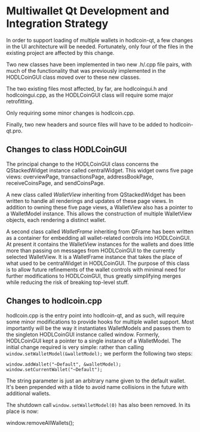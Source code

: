 Multiwallet Qt Development and Integration Strategy
===================================================

In order to support loading of multiple wallets in hodlcoin-qt, a few changes in the UI architecture will be needed.
Fortunately, only four of the files in the existing project are affected by this change.

Two new classes have been implemented in two new .h/.cpp file pairs, with much of the functionality that was previously
implemented in the HODLCoinGUI class moved over to these new classes.

The two existing files most affected, by far, are hodlcoingui.h and hodlcoingui.cpp, as the HODLCoinGUI class will require
some major retrofitting.

Only requiring some minor changes is hodlcoin.cpp.

Finally, two new headers and source files will have to be added to hodlcoin-qt.pro.

Changes to class HODLCoinGUI
---------------------------
The principal change to the HODLCoinGUI class concerns the QStackedWidget instance called centralWidget.
This widget owns five page views: overviewPage, transactionsPage, addressBookPage, receiveCoinsPage, and sendCoinsPage.

A new class called *WalletView* inheriting from QStackedWidget has been written to handle all renderings and updates of
these page views. In addition to owning these five page views, a WalletView also has a pointer to a WalletModel instance.
This allows the construction of multiple WalletView objects, each rendering a distinct wallet.

A second class called *WalletFrame* inheriting from QFrame has been written as a container for embedding all wallet-related
controls into HODLCoinGUI. At present it contains the WalletView instances for the wallets and does little more than passing on messages
from HODLCoinGUI to the currently selected WalletView. It is a WalletFrame instance
that takes the place of what used to be centralWidget in HODLCoinGUI. The purpose of this class is to allow future
refinements of the wallet controls with minimal need for further modifications to HODLCoinGUI, thus greatly simplifying
merges while reducing the risk of breaking top-level stuff.

Changes to hodlcoin.cpp
----------------------
hodlcoin.cpp is the entry point into hodlcoin-qt, and as such, will require some minor modifications to provide hooks for
multiple wallet support. Most importantly will be the way it instantiates WalletModels and passes them to the
singleton HODLCoinGUI instance called window. Formerly, HODLCoinGUI kept a pointer to a single instance of a WalletModel.
The initial change required is very simple: rather than calling `window.setWalletModel(&walletModel);` we perform the
following two steps:

	window.addWallet("~Default", &walletModel);
	window.setCurrentWallet("~Default");

The string parameter is just an arbitrary name given to the default wallet. It's been prepended with a tilde to avoid name collisions in the future with additional wallets.

The shutdown call `window.setWalletModel(0)` has also been removed. In its place is now:

window.removeAllWallets();
